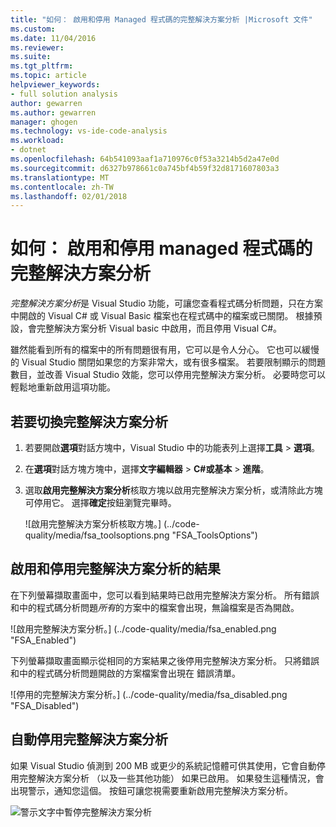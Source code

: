 ```yaml
---
title: "如何： 啟用和停用 Managed 程式碼的完整解決方案分析 |Microsoft 文件"
ms.custom: 
ms.date: 11/04/2016
ms.reviewer: 
ms.suite: 
ms.tgt_pltfrm: 
ms.topic: article
helpviewer_keywords:
- full solution analysis
author: gewarren
ms.author: gewarren
manager: ghogen
ms.technology: vs-ide-code-analysis
ms.workload:
- dotnet
ms.openlocfilehash: 64b541093aaf1a710976c0f53a3214b5d2a47e0d
ms.sourcegitcommit: d6327b978661c0a745bf4b59f32d8171607803a3
ms.translationtype: MT
ms.contentlocale: zh-TW
ms.lasthandoff: 02/01/2018
---
```

# <a name="how-to-enable-and-disable-full-solution-analysis-for-managed-code"></a>如何： 啟用和停用 managed 程式碼的完整解決方案分析

*完整解決方案分析*是 Visual Studio 功能，可讓您查看程式碼分析問題，只在方案中開啟的 Visual C# 或 Visual Basic 檔案也在程式碼中的檔案或已關閉。 根據預設，會完整解決方案分析 Visual basic 中啟用，而且停用 Visual C#。

雖然能看到所有的檔案中的所有問題很有用，它可以是令人分心。 它也可以緩慢的 Visual Studio 關閉如果您的方案非常大，或有很多檔案。 若要限制顯示的問題數目，並改善 Visual Studio 效能，您可以停用完整解決方案分析。 必要時您可以輕鬆地重新啟用這項功能。

## <a name="to-toggle-full-solution-analysis"></a>若要切換完整解決方案分析

1. 若要開啟**選項**對話方塊中，Visual Studio 中的功能表列上選擇**工具** > **選項**。

1. 在**選項**對話方塊方塊中，選擇**文字編輯器** > **C#**或**基本** >  **進階**。

1. 選取**啟用完整解決方案分析**核取方塊以啟用完整解決方案分析，或清除此方塊可停用它。 選擇**確定**按鈕瀏覽完畢時。

    ![啟用完整解決方案分析核取方塊。] (../code-quality/media/fsa_toolsoptions.png "FSA_ToolsOptions")

## <a name="results-of-enabling-and-disabling-full-solution-analysis"></a>啟用和停用完整解決方案分析的結果

在下列螢幕擷取畫面中，您可以看到結果時已啟用完整解決方案分析。 所有錯誤和中的程式碼分析問題*所有*的方案中的檔案會出現，無論檔案是否為開啟。

![啟用完整解決方案分析。] (../code-quality/media/fsa_enabled.png "FSA_Enabled")

下列螢幕擷取畫面顯示從相同的方案結果之後停用完整解決方案分析。 只將錯誤和中的程式碼分析問題開啟的方案檔案會出現在 錯誤清單。

![停用的完整解決方案分析。] (../code-quality/media/fsa_disabled.png "FSA_Disabled")

## <a name="automatically-disabling-full-solution-analysis"></a>自動停用完整解決方案分析

如果 Visual Studio 偵測到 200 MB 或更少的系統記憶體可供其使用，它會自動停用完整解決方案分析 （以及一些其他功能） 如果已啟用。 如果發生這種情況，會出現警示，通知您這個。 按鈕可讓您視需要重新啟用完整解決方案分析。

![警示文字中暫停完整解決方案分析](../code-quality/media/fsa_alert.png "FSA_Alert")